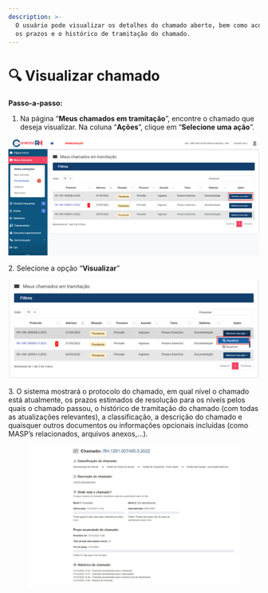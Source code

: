 ```yaml
---
description: >-
  O usuário pode visualizar os detalhes do chamado aberto, bem como acompanhar
  os prazos e o histórico de tramitação do chamado.
---
```


# 🔍 Visualizar chamado

**Passo-a-passo:**

1. Na página “**Meus chamados em tramitação**”, encontre o chamado que deseja visualizar. Na coluna “**Ações**”, clique em “**Selecione uma ação**”.

![](<../../.gitbook/assets/image (7).png>)

2\. Selecione a opção “**Visualizar**”

![](<../../.gitbook/assets/image (92).png>)

3\. O sistema mostrará o protocolo do chamado, em qual nível o chamado está atualmente, os prazos estimados de resolução para os níveis pelos quais o chamado passou, o histórico de tramitação do chamado (com todas as atualizações relevantes), a classificação, a descrição do chamado e quaisquer outros documentos ou informações opcionais incluídas (como MASP’s relacionados, arquivos anexos,...).



<figure><img src="../../.gitbook/assets/image (186).png" alt=""><figcaption></figcaption></figure>
